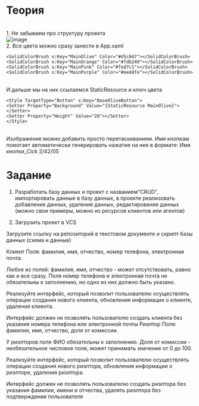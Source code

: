 # Теория
<br/>1. Не забываем про структуру проекта
<br/>![image](https://user-images.githubusercontent.com/52165649/186278560-991f538a-4043-48dc-810a-1dc376ef2222.png)
<br/>2. Все цвета можно сразу занести в App.xaml
```
<SolidColorBrush x:Key="MainOlive" Color="#d5c847"></SolidColorBrush>
<SolidColorBrush x:Key="MainOrange" Color="#fdb249"></SolidColorBrush>
<SolidColorBrush x:Key="MainPink" Color="#fed7c1"></SolidColorBrush>
<SolidColorBrush x:Key="MainPurple" Color="#eed4fe"></SolidColorBrush>
```
<br/> И дальше мы на них ссылаемся StaticResource и ключ цвета
```
<Style TargetType="Button" x:Key="BaseOliveButton">
<Setter Property="Background" Value="{StaticResource MainOlive}"></Setter>
<Setter Property="Height" Value="28"></Setter>
</Style>
```
<br/> Изображение можно добавить просто перетаскиванием. Имя кнопкам помогает автоматически генерировать нажатие на нее в формате: Имя кнопки_Cick
2/42/05
# Задание

1. Разработать базу данных и проект с названием"CRUD", импортировать данные в базу данных, в проекте реализовать добавление данных, удаление данных, редактирование данных (можно свои примеры, можно из ресурсов клиентов или агентов)

2. Загрузить проект в VCS

Загрузите ссылку на репозиторий в текстовом документе и скрипт базы данных (схема и данные)

Клиент
Поля: фамилия, имя, отчество, номер телефона, электронная почта.

Любое из полей: фамилия, имя, отчество - может отсутствовать, равно как и все сразу. Поля номер телефона и электронная почта не обязательны к заполнению, но одно из них должно быть указано.

Реализуйте интерфейс, который позволит пользователю осуществлять операции создания нового клиента, обновления информации о клиенте, удаления клиента.

Интерфейс должен не позволять пользователю создать клиента без указания номера телефона или электронной почты
Риэлтор
Поля: фамилия, имя, отчество, доля от комиссии.

У риэлторов поля ФИО обязательны к заполнению. Доля от комиссии - необязательное числовое поле, может принимать значение от 0 до 100.

Реализуйте интерфейс, который позволит пользователю осуществлять операции создания нового риэлтора, обновления информации о риэлторе, удаления риэлтора.

Интерфейс должен не позволять пользователю создать риэлтора без указания фамилии, имени и отчества, удалять риэлтора без подтверждения пользователя

